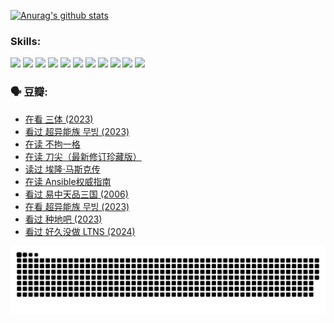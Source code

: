 
[![Anurag's github stats](https://github-readme-stats.vercel.app/api?username=w940853815)](https://github.com/anuraghazra/github-readme-stats)

### Skills:

<code><img height="32" src="https://cdn.jsdelivr.net/npm/simple-icons@v5/icons/python.svg"></code>
<code><img height="32" src="https://cdn.jsdelivr.net/npm/simple-icons@v5/icons/javascript.svg"></code>
<code><img height="32" src="https://cdn.jsdelivr.net/npm/simple-icons@v5/icons/django.svg"></code>
<code><img height="32" src="https://cdn.jsdelivr.net/npm/simple-icons@v5/icons/flask.svg"></code>
<code><img height="32" src="https://cdn.jsdelivr.net/npm/simple-icons@v5/icons/vuetify.svg"></code>
<code><img height="32" src="https://cdn.jsdelivr.net/npm/simple-icons@v5/icons/git.svg"></code>
<code><img height="32" src="https://cdn.jsdelivr.net/npm/simple-icons@v5/icons/docker.svg"></code>
<code><img height="32" src="https://cdn.jsdelivr.net/npm/simple-icons@v5/icons/postgresql.svg"></code>
<code><img height="32" src="https://cdn.jsdelivr.net/npm/simple-icons@v5/icons/elasticsearch.svg"></code>
<code><img height="32" src="https://cdn.jsdelivr.net/npm/simple-icons@v5/icons/macos.svg"></code>
<code><img height="32" src="https://cdn.jsdelivr.net/npm/simple-icons@v5/icons/linux.svg"></code>

### 🗣 豆瓣:

<!-- DOUBAN-ACTIVITIES:START -->
- [在看 三体‎ (2023)](https://www.douban.com/people/136069238/status/4558185093/?_i=11145509)
- [看过 超异能族 무빙‎ (2023)](https://www.douban.com/people/136069238/status/4556824186/?_i=11145509)
- [在读 不拘一格](https://www.douban.com/people/136069238/status/4541712161/?_i=11145509)
- [在读 刀尖（最新修订珍藏版）](https://www.douban.com/people/136069238/status/4541711339/?_i=11145509)
- [读过 埃隆·马斯克传](https://www.douban.com/people/136069238/status/4541710351/?_i=11145509)
- [在读 Ansible权威指南](https://www.douban.com/people/136069238/status/4539151450/?_i=11145509)
- [看过 易中天品三国‎ (2006)](https://www.douban.com/people/136069238/status/4529910812/?_i=11145509)
- [在看 超异能族 무빙‎ (2023)](https://www.douban.com/people/136069238/status/4527291077/?_i=11145509)
- [看过 种地吧‎ (2023)](https://www.douban.com/people/136069238/status/4527289637/?_i=11145509)
- [看过 好久没做 LTNS‎ (2024)](https://www.douban.com/people/136069238/status/4527289515/?_i=11145509)
<!-- DOUBAN-ACTIVITIES:END -->


![Snake animation](https://raw.githubusercontent.com/w940853815/w940853815/output/github-contribution-grid-snake.svg)

<!--
**w940853815/w940853815** is a ✨ _special_ ✨ repository because its `README.md` (this file) appears on your GitHub profile.

Here are some ideas to get you started:

- 🔭 I’m currently working on ...
- 🌱 I’m currently learning ...
- 👯 I’m looking to collaborate on ...
- 🤔 I’m looking for help with ...
- 💬 Ask me about ...
- 📫 How to reach me: ...
- 😄 Pronouns: ...
- ⚡ Fun fact: ...
-->
